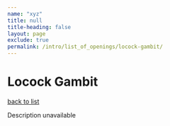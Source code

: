 ```yaml
---
name: "xyz"
title: null
title-heading: false
layout: page
exclude: true
permalink: /intro/list_of_openings/locock-gambit/
---
```


# Locock Gambit

[back to list](../../list_of_openings)

Description unavailable